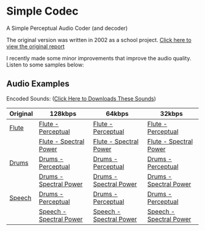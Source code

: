 Simple Codec
===========

A Simple Perceptual Audio Coder (and decoder)

The original version was written in 2002 as a school project.
[Click here to view the original report](http://perceptualentropy.com/coder.html)

I recently made some minor improvements that improve the audio quality.
Listen to some samples below:

## Audio Examples
Encoded Sounds: ([Click Here to Downloads These Sounds](http://www.perceptualentropy.com/newsounds/sounds.zip))

|Original|128kbps|64kbps|32kbps|
|--------|-------|------|------|
|[Flute](http://www.perceptualentropy.com/newsounds/fluteA.wav)|[Flute - Perceptual](http://www.perceptualentropy.com/newsounds/fluteB.wav)|[Flute - Perceptual](http://www.perceptualentropy.com/newsounds/fluteD.wav)|[Flute - Perceptual](http://www.perceptualentropy.com/newsounds/fluteF.wav)|
||[Flute - Spectral Power](http://www.perceptualentropy.com/newsounds/fluteC.wav)|[Flute - Spectral Power](http://www.perceptualentropy.com/newsounds/fluteE.wav)|[Flute - Spectral Power](http://www.perceptualentropy.com/newsounds/fluteG.wav)|
|[Drums](http://www.perceptualentropy.com/newsounds/drumsA.wav)|[Drums - Perceptual](http://www.perceptualentropy.com/newsounds/drumsB.wav)|[Drums - Perceptual](http://www.perceptualentropy.com/newsounds/drumsD.wav)|[Drums - Perceptual](http://www.perceptualentropy.com/newsounds/drumsF.wav)|
||[Drums - Spectral Power](http://www.perceptualentropy.com/newsounds/drumsC.wav)|[Drums - Spectral Power](http://www.perceptualentropy.com/newsounds/drumsE.wav)|[Drums - Spectral Power](http://www.perceptualentropy.com/newsounds/drumsG.wav)|
|[Speech](http://www.perceptualentropy.com/newsounds/speechA.wav)|[Drums - Perceptual](http://www.perceptualentropy.com/newsounds/drumsB.wav)|[Drums - Perceptual](http://www.perceptualentropy.com/newsounds/drumsD.wav)|[Drums - Perceptual](http://www.perceptualentropy.com/newsounds/drumsF.wav)|
||[Speech - Spectral Power](http://www.perceptualentropy.com/newsounds/speechC.wav)|[Speech - Spectral Power](http://www.perceptualentropy.com/newsounds/speechE.wav)|[Speech - Spectral Power](http://www.perceptualentropy.com/newsounds/speechG.wav)|

